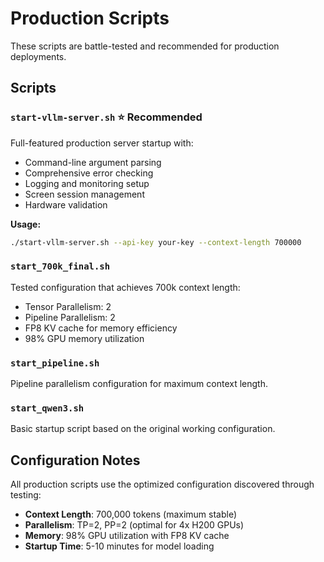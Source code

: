 # Production Scripts

These scripts are battle-tested and recommended for production deployments.

## Scripts

### `start-vllm-server.sh` ⭐ **Recommended**
Full-featured production server startup with:
- Command-line argument parsing
- Comprehensive error checking
- Logging and monitoring setup
- Screen session management
- Hardware validation

**Usage:**
```bash
./start-vllm-server.sh --api-key your-key --context-length 700000
```

### `start_700k_final.sh`
Tested configuration that achieves 700k context length:
- Tensor Parallelism: 2
- Pipeline Parallelism: 2
- FP8 KV cache for memory efficiency
- 98% GPU memory utilization

### `start_pipeline.sh`
Pipeline parallelism configuration for maximum context length.

### `start_qwen3.sh`
Basic startup script based on the original working configuration.

## Configuration Notes

All production scripts use the optimized configuration discovered through testing:
- **Context Length**: 700,000 tokens (maximum stable)
- **Parallelism**: TP=2, PP=2 (optimal for 4x H200 GPUs)
- **Memory**: 98% GPU utilization with FP8 KV cache
- **Startup Time**: 5-10 minutes for model loading